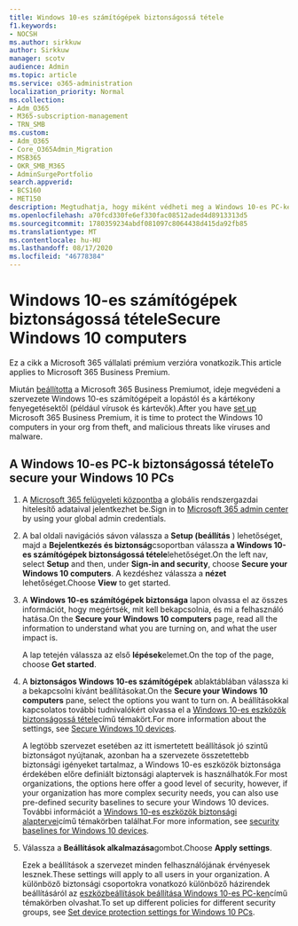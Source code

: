 ```yaml
---
title: Windows 10-es számítógépek biztonságossá tétele
f1.keywords:
- NOCSH
ms.author: sirkkuw
author: Sirkkuw
manager: scotv
audience: Admin
ms.topic: article
ms.service: o365-administration
localization_priority: Normal
ms.collection:
- Adm_O365
- M365-subscription-management
- TRN_SMB
ms.custom:
- Adm_O365
- Core_O365Admin_Migration
- MSB365
- OKR_SMB_M365
- AdminSurgePortfolio
search.appverid:
- BCS160
- MET150
description: Megtudhatja, hogy miként védheti meg a Windows 10-es PC-ket a Microsoft 365 vállalati prémium verzió beállítása után.
ms.openlocfilehash: a70fcd330fe6ef330fac08512aded4d8913313d5
ms.sourcegitcommit: 1780359234abdf081097c8064438d415da92fb85
ms.translationtype: MT
ms.contentlocale: hu-HU
ms.lasthandoff: 08/17/2020
ms.locfileid: "46778384"
---
```

# <a name="secure-windows-10-computers"></a><span data-ttu-id="a4b58-103">Windows 10-es számítógépek biztonságossá tétele</span><span class="sxs-lookup"><span data-stu-id="a4b58-103">Secure Windows 10 computers</span></span>

<span data-ttu-id="a4b58-104">Ez a cikk a Microsoft 365 vállalati prémium verzióra vonatkozik.</span><span class="sxs-lookup"><span data-stu-id="a4b58-104">This article applies to Microsoft 365 Business Premium.</span></span>

<span data-ttu-id="a4b58-105">Miután [beállította](set-up.md) a Microsoft 365 Business Premiumot, ideje megvédeni a szervezete Windows 10-es számítógépeit a lopástól és a kártékony fenyegetésektől (például vírusok és kártevők).</span><span class="sxs-lookup"><span data-stu-id="a4b58-105">After you have [set up](set-up.md) Microsoft 365 Business Premium, it is time to protect the Windows 10 computers in your org from theft, and malicious threats like viruses and malware.</span></span>

## <a name="to-secure-your-windows-10-pcs"></a><span data-ttu-id="a4b58-106">A Windows 10-es PC-k biztonságossá tétele</span><span class="sxs-lookup"><span data-stu-id="a4b58-106">To secure your Windows 10 PCs</span></span>

1. <span data-ttu-id="a4b58-107">A [Microsoft 365 felügyeleti központba](https://admin.microsoft.com) a globális rendszergazdai hitelesítő adataival jelentkezhet be.</span><span class="sxs-lookup"><span data-stu-id="a4b58-107">Sign in to [Microsoft 365 admin center](https://admin.microsoft.com) by using your global admin credentials.</span></span> 
2. <span data-ttu-id="a4b58-108">A bal oldali navigációs sávon válassza a **Setup (beállítás** ) lehetőséget, majd a **Bejelentkezés és biztonság**csoportban válassza **a Windows 10-es számítógépek biztonságossá tétele**lehetőséget.</span><span class="sxs-lookup"><span data-stu-id="a4b58-108">On the left nav, select **Setup** and then, under **Sign-in and security**, choose **Secure your Windows 10 computers**.</span></span> <span data-ttu-id="a4b58-109">A kezdéshez válassza a **nézet** lehetőséget.</span><span class="sxs-lookup"><span data-stu-id="a4b58-109">Choose **View** to get started.</span></span>
3. <span data-ttu-id="a4b58-110">A **Windows 10-es számítógépek biztonsága** lapon olvassa el az összes információt, hogy megértsék, mit kell bekapcsolnia, és mi a felhasználó hatása.</span><span class="sxs-lookup"><span data-stu-id="a4b58-110">On the **Secure your Windows 10 computers** page, read all the information to understand what you are turning on, and what the user impact is.</span></span>

    <span data-ttu-id="a4b58-111">A lap tetején válassza az első **lépések**elemet.</span><span class="sxs-lookup"><span data-stu-id="a4b58-111">On the top of the page, choose **Get started**.</span></span>

4. <span data-ttu-id="a4b58-112">A **biztonságos Windows 10-es számítógépek** ablaktáblában válassza ki a bekapcsolni kívánt beállításokat.</span><span class="sxs-lookup"><span data-stu-id="a4b58-112">On the **Secure your Windows 10 computers** pane, select the options you want to turn on.</span></span> <span data-ttu-id="a4b58-113">A beállításokkal kapcsolatos további tudnivalókért olvassa el a [Windows 10-es eszközök biztonságossá tétele](secure-windows-10-devices.md)című témakört.</span><span class="sxs-lookup"><span data-stu-id="a4b58-113">For more information about the settings, see [Secure Windows 10 devices](secure-windows-10-devices.md).</span></span> 
    
    <span data-ttu-id="a4b58-114">A legtöbb szervezet esetében az itt ismertetett beállítások jó szintű biztonságot nyújtanak, azonban ha a szervezete összetettebb biztonsági igényeket tartalmaz, a Windows 10-es eszközök biztonsága érdekében előre definiált biztonsági alaptervek is használhatók.</span><span class="sxs-lookup"><span data-stu-id="a4b58-114">For most organizations, the options here offer a good level of security, however, if your organization has more complex security needs, you can also use pre-defined security baselines to secure  your Windows 10 devices.</span></span> <span data-ttu-id="a4b58-115">További információt a [Windows 10-es eszközök biztonsági alaptervei](https://docs.microsoft.com/mem/intune/protect/security-baselines)című témakörben találhat.</span><span class="sxs-lookup"><span data-stu-id="a4b58-115">For more information, see [security baselines for Windows 10 devices](https://docs.microsoft.com/mem/intune/protect/security-baselines).</span></span>   

1. <span data-ttu-id="a4b58-116">Válassza a **Beállítások alkalmazása**gombot.</span><span class="sxs-lookup"><span data-stu-id="a4b58-116">Choose **Apply settings**.</span></span>

    <span data-ttu-id="a4b58-117">Ezek a beállítások a szervezet minden felhasználójának érvényesek lesznek.</span><span class="sxs-lookup"><span data-stu-id="a4b58-117">These settings will apply to all users in your organization.</span></span> <span data-ttu-id="a4b58-118">A különböző biztonsági csoportokra vonatkozó különböző házirendek beállításáról az [eszközbeállítások beállítása Windows 10-es PC-ken](protection-settings-for-windows-10-pcs.md)című témakörben olvashat.</span><span class="sxs-lookup"><span data-stu-id="a4b58-118">To set up different policies for different security groups, see [Set device protection settings for Windows 10 PCs](protection-settings-for-windows-10-pcs.md).</span></span>